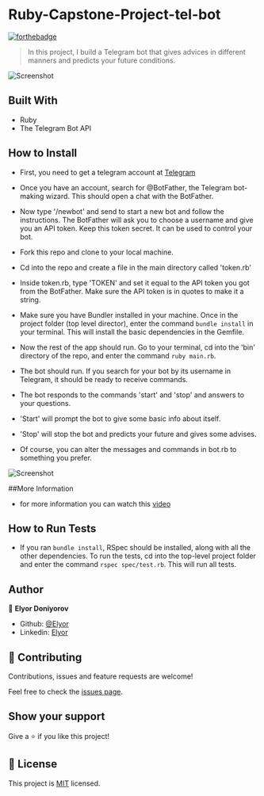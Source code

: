 # Ruby-Capstone-Project-tel-bot


[![forthebadge](https://forthebadge.com/images/badges/made-with-ruby.svg)](https://forthebadge.com)

> In this project, I build a Telegram bot that gives advices in different manners and predicts your future conditions.

![Screenshot](assets/screenshot2.png)

## Built With

- Ruby
- The Telegram Bot API

## How to Install
- First, you need to get a telegram account at [Telegram](https://web.telegram.org)
- Once you have an account, search for @BotFather, the Telegram bot-making wizard. This should open a chat with the BotFather.
- Now type '/newbot' and send to start a new bot and follow the instructions. The BotFather will ask you to choose a username and give you an API token. Keep this token secret. It can be used to control your bot.
- Fork this repo and clone to your local machine.
- Cd into the repo and create a file in the main directory called 'token.rb'
- Inside token.rb, type 'TOKEN' and set it equal to the API token you got from the BotFather. Make sure the API token is in quotes to make it a string.

- Make sure you have Bundler installed in your machine. Once in the project folder (top level director), enter the command `bundle install` in your terminal. This will install the basic dependencies in the Gemfile.

- Now the rest of the app should run. Go to your terminal, cd into the 'bin' directory of the repo, and enter the command `ruby main.rb`.

- The bot should run. If you search for your bot by its username in Telegram, it should be ready to receive commands. 

- The bot responds to the commands 'start' and 'stop' and answers to your questions. 

- 'Start' will prompt the bot to give some basic info about itself.

- 'Stop' will stop the bot and predicts your future and gives some advises.

- Of course, you can alter the messages and commands in bot.rb to something you prefer.

![Screenshot](assets/screenshot1.png)



##More Information

- for more information you can watch this  [video](https://www.loom.com/share/5690d164c4cc46928dade1249612524c)


## How to Run Tests

- If you ran `bundle install`, RSpec should be installed, along with all the other dependencies. To run the tests, cd into the top-level project folder and enter the command `rspec spec/test.rb`. This will run all tests.

## Author

👤 **Elyor Doniyorov**

- Github: [@Elyor](https://github.com/elyor-doniyorov)
- Linkedin: [Elyor](https://www.linkedin.com/in/elyor-doniyorov/)


## 🤝 Contributing

Contributions, issues and feature requests are welcome!

Feel free to check the [issues page](issues/).

## Show your support

Give a ⭐️ if you like this project!

## 📝 License

This project is [MIT](lic.url) licensed.
